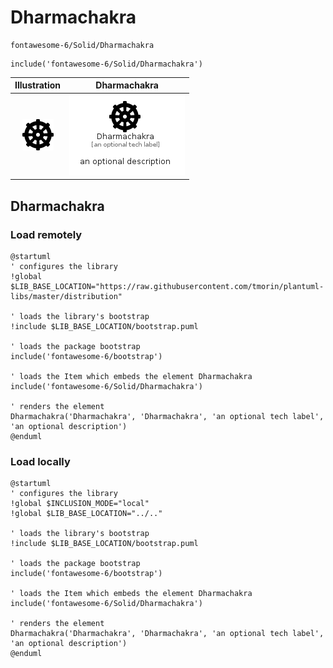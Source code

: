 # Dharmachakra


```text
fontawesome-6/Solid/Dharmachakra
```

```text
include('fontawesome-6/Solid/Dharmachakra')
```



| Illustration | Dharmachakra |
| :---: | :---: |
| ![illustration for Illustration](../../fontawesome-6/Solid/Dharmachakra.png) | ![illustration for Dharmachakra](../../fontawesome-6/Solid/Dharmachakra.Local.png) |




## Dharmachakra

### Load remotely
```plantuml
@startuml
' configures the library
!global $LIB_BASE_LOCATION="https://raw.githubusercontent.com/tmorin/plantuml-libs/master/distribution"

' loads the library's bootstrap
!include $LIB_BASE_LOCATION/bootstrap.puml

' loads the package bootstrap
include('fontawesome-6/bootstrap')

' loads the Item which embeds the element Dharmachakra
include('fontawesome-6/Solid/Dharmachakra')

' renders the element
Dharmachakra('Dharmachakra', 'Dharmachakra', 'an optional tech label', 'an optional description')
@enduml
```

### Load locally
```plantuml
@startuml
' configures the library
!global $INCLUSION_MODE="local"
!global $LIB_BASE_LOCATION="../.."

' loads the library's bootstrap
!include $LIB_BASE_LOCATION/bootstrap.puml

' loads the package bootstrap
include('fontawesome-6/bootstrap')

' loads the Item which embeds the element Dharmachakra
include('fontawesome-6/Solid/Dharmachakra')

' renders the element
Dharmachakra('Dharmachakra', 'Dharmachakra', 'an optional tech label', 'an optional description')
@enduml
```

